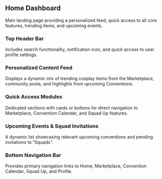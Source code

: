 ## Home Dashboard
Main landing page providing a personalized feed, quick access to all core features, trending items, and upcoming events.

### Top Header Bar
Includes search functionality, notification icon, and quick access to user profile settings.

### Personalized Content Feed
Displays a dynamic mix of trending cosplay items from the Marketplace, community posts, and highlights from upcoming Conventions.

### Quick Access Modules
Dedicated sections with cards or buttons for direct navigation to Marketplace, Convention Calendar, and Squad Up features.

### Upcoming Events & Squad Invitations
A dynamic list showcasing relevant upcoming conventions and pending invitations to "Squads".

### Bottom Navigation Bar
Provides primary navigation links to Home, Marketplace, Convention Calendar, Squad Up, and Profile.